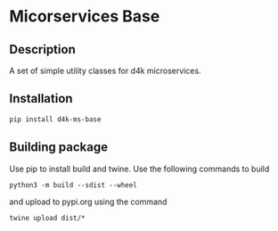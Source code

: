 # Micorservices Base

## Description

A set of simple utility classes for d4k microservices.

## Installation

```bash
pip install d4k-ms-base
```

## Building package

Use pip to install build and twine. Use the following commands to build

```python3 -m build --sdist --wheel``` 

and upload to pypi.org using the command

```twine upload dist/*``` 
